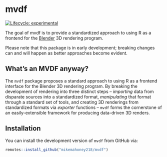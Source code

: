 
<!-- README.md is generated from README.Rmd. Please edit that file -->

# mvdf

<!-- badges: start -->

[![Lifecycle:
experimental](https://img.shields.io/badge/lifecycle-experimental-orange.svg)](https://www.tidyverse.org/lifecycle/#experimental)
<!-- badges: end -->

The goal of mvdf is to provide a standardized approach to using R as a
frontend for the [Blender](https://www.blender.org/) 3D rendering
program.

Please note that this package is in early development; breaking changes
can and will happen as better approaches become evident.

## What’s an MVDF anyway?

The `mvdf` package proposes a standard approach to using R as a frontend
interface for the Blender 3D rendering program. By breaking the
development of rendering into three distinct steps – *importing* data
from disparate sources into a standardized format, *manipulating* that
format through a standard set of tools, and creating 3D renderings from
standardized formats via *exporter* functions – `mvdf` forms the
cornerstone of an easily-extensible framework for producing data-driven
3D renders.

## Installation

You can install the development version of `mvdf` from GitHub via:

``` r
remotes::install_github("mikemahoney218/mvdf")
```
